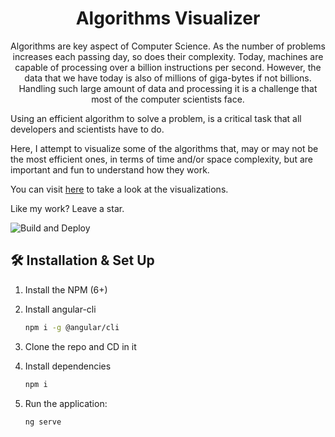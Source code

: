 <h1 align="center">
  Algorithms Visualizer
</h1>
<p align="center">
  Algorithms are key aspect of Computer Science. As the number of 
  problems increases each passing day, so does their complexity. Today, 
  machines are capable of processing over a billion instructions per second. 
  However, the data that we have today is also of millions of giga-bytes if not 
  billions. Handling such large amount of data and processing it is a challenge 
  that most of the computer scientists face.
  
  Using an efficient algorithm to solve a problem, is a critical task 
  that all developers and scientists have to do. 
  
  Here, I attempt to visualize some of the algorithms that, may or may 
  not be the most efficient ones, in terms of time and/or space complexity, 
  but are important and fun to understand how they work. 
  
  You can visit
    <a href="https://vighnesh153-canvas.github.io/algorithms-visualizer/">here</a>
  to take a look at the visualizations. 
   
  Like my work? Leave a star.
</p>

![Build and Deploy](https://github.com/vighnesh153-canvas/algorithms-visualizer/workflows/Build%20and%20Deploy/badge.svg)

## 🛠 Installation & Set Up

1. Install the NPM (6+)

2. Install angular-cli

   ```sh
   npm i -g @angular/cli
   ```

3. Clone the repo and CD in it

4. Install dependencies
   
      ```sh
      npm i
      ```
5. Run the application:
  
    ```sh
    ng serve 
    ```

